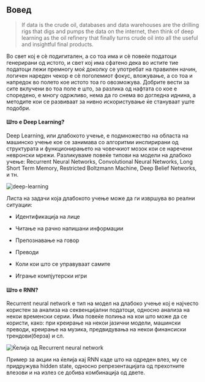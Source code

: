 ## Вовед

> If data is the crude oil, databases and data warehouses are the drilling rigs that digs and pumps the data on the internet, then think of deep learning as the oil refinery that finally turns crude oil into all the useful and insightful final products.

Во свет кој е сè подигитален, а со тоа има и сè повеќе податоци генерирани од истото, и свет кој има сфатено дека во истите тие податоци лежи премногу моќ доколку се употребат на правилен начин, логичен нареден чекор е сè поголемиот фокус, вложување, а со тоа и напредок во полето кое истото тоа го овозможува. Добрите вести за сите вклучени во тоа поле е што, за разлика од нафтата со кое е споредено, е многу одржливо, нема да го снема во догледна иднина, а методите кои се развиваат за нивно искористување ќе стануваат уште подобри.

#### Што е Deep Learning?

Deep Learning, или длабокото учење, е подмножество на областа на машинско учење кое се занимава со алгоритми инспирирани од структурата и функционирањето на човечкиот мозок кои се наречени невронски мрежи. Разликуваме повеќе типови на модели на длабоко учење: Recurrent Neural Networks, Convolutional Neural Networks, Long Short Term Memory, Restricted Boltzmann Machine, Deep Belief Networks, и тн.

![deep-learning](/home/rkostov/is/deep-learning.png)

Листа на задачи која длабокото учење може да ги извршува во реални ситуации:

- Идентификација на лице

- Читање на рачно напишани информации

- Препознавање на говор

- Преводи

- Коли кои што се управуваат самите

- Играње компјутерски игри

#### Што е RNN?

Recurrent neural network е тип на модел на длабоко учење кој е најчесто користен за анализа на секвенцијални податоци, односно анализа на некои временски серии. Има повеќе полиња на кои што може да се користи, како: при креирање на некои јазични модели, машински преводи, креирање на музика, предвидувања на некои финансиски трендови(берза) и сл.

![Ќелија од Recurrent neural network](/home/rkostov/is/rnn-cell.png)

Пример за акции на ќелија кај RNN каде што на одреден влез, му се придружува hidden state, односно репрезентацијата од прехотните влезови и на излез се добива комбинација од двете.